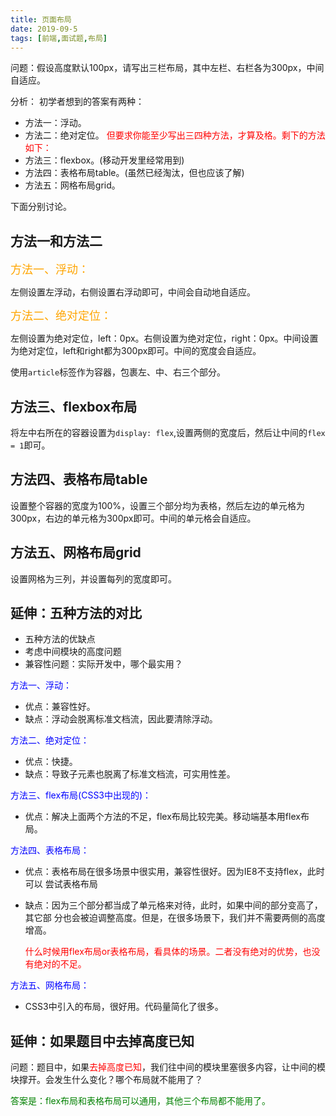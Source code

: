 ```yaml
---
title: 页面布局
date: 2019-09-5
tags: [前端,面试题,布局]
---
```

问题：假设高度默认100px，请写出三栏布局，其中左栏、右栏各为300px，中间自适应。

分析：
初学者想到的答案有两种：

+ 方法一：浮动。
+ 方法二：绝对定位。
<font color="red">但要求你能至少写出三四种方法，才算及格。剩下的方法如下：</font>
+ 方法三：flexbox。(移动开发里经常用到)
+ 方法四：表格布局table。(虽然已经淘汰，但也应该了解)
+ 方法五：网格布局grid。

下面分别讨论。

<!-- more -->
## 方法一和方法二

<font size=4 color="orange">方法一、浮动：</font>

左侧设置左浮动，右侧设置右浮动即可，中间会自动地自适应。

<font size=4 color="orange">方法二、绝对定位：</font>

左侧设置为绝对定位，left：0px。右侧设置为绝对定位，right：0px。中间设置为绝对定位，left和right都为300px即可。中间的宽度会自适应。

使用`article`标签作为容器，包裹左、中、右三个部分。

## 方法三、flexbox布局

将左中右所在的容器设置为`display: flex`,设置两侧的宽度后，然后让中间的`flex = 1`即可。

## 方法四、表格布局table

设置整个容器的宽度为100%，设置三个部分均为表格，然后左边的单元格为300px，右边的单元格为300px即可。中间的单元格会自适应。

## 方法五、网格布局grid

设置网格为三列，并设置每列的宽度即可。

## 延伸：五种方法的对比

+ 五种方法的优缺点
+ 考虑中间模块的高度问题
+ 兼容性问题：实际开发中，哪个最实用？

<font color="blue">方法一、浮动：</font>

+ 优点：兼容性好。
+ 缺点：浮动会脱离标准文档流，因此要清除浮动。

<font color="blue">方法二、绝对定位：</font>

+ 优点：快捷。
+ 缺点：导致子元素也脱离了标准文档流，可实用性差。

<font color="blue">方法三、flex布局(CSS3中出现的)：</font>

+ 优点：解决上面两个方法的不足，flex布局比较完美。移动端基本用flex布局。

<font color="blue">方法四、表格布局：</font>

+ 优点：表格布局在很多场景中很实用，兼容性很好。因为IE8不支持flex，此时可以     尝试表格布局
+ 缺点：因为三个部分都当成了单元格来对待，此时，如果中间的部分变高了，其它部    分也会被迫调整高度。但是，在很多场景下，我们并不需要两侧的高度增高。

    <font color="red">什么时候用flex布局or表格布局，看具体的场景。二者没有绝对的优势，也没有绝对的不足。</font>

<font color="blue">方法五、网格布局：</font>

+ CSS3中引入的布局，很好用。代码量简化了很多。

## 延伸：如果题目中去掉高度已知

问题：题目中，如果<font color="red">去掉高度已知</font>，我们往中间的模块里塞很多内容，让中间的模块撑开。会发生什么变化？哪个布局就不能用了？

<font color="green">答案是：flex布局和表格布局可以通用，其他三个布局都不能用了。</font>